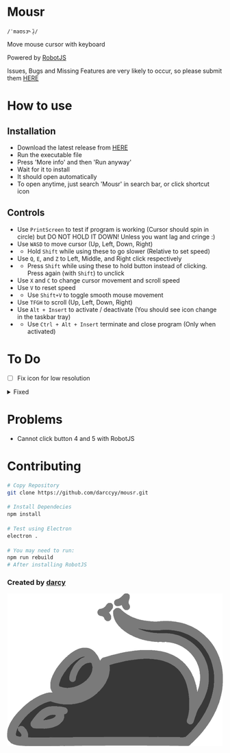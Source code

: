 # Mousr

`/ˈmaʊsɜ˞̆ɹ̩/`

Move mouse cursor with keyboard

Powered by [RobotJS](https://github.com/octalmage/robotjs/)

Issues, Bugs and Missing Features are very likely to occur, so please submit them [HERE](https://github.com/darccyy/mousr/issues/new/choose)

# How to use

## Installation

- Download the latest release from [HERE](https://github.com/darccyy/mousr/releases/tag/v1.1.0)
- Run the executable file
- Press 'More info' and then 'Run anyway'
- Wait for it to install
- It should open automatically
- To open anytime, just search 'Mousr' in search bar, or click shortcut icon

## Controls

- Use `PrintScreen` to test if program is working (Cursor should spin in circle) but DO NOT HOLD IT DOWN! Unless you want lag and cringe :)
- Use `WASD` to move cursor (Up, Left, Down, Right)
- - Hold `Shift` while using these to go slower (Relative to set speed)
- Use `Q`, `E`, and `Z` to Left, Middle, and Right click respectively
- - Press `Shift` while using these to hold button instead of clicking. Press again (with `Shift`) to unclick
- Use `X` and `C` to change cursor movement and scroll speed
- Use `V` to reset speed
- - Use `Shift+V` to toggle smooth mouse movement
- Use `TFGH` to scroll (Up, Left, Down, Right)
- Use `Alt + Insert` to activate / deactivate (You should see icon change in the taskbar tray)
- - Use `Ctrl + Alt + Insert` terminate and close program (Only when activated)

# To Do

- [ ] Fix icon for low resolution

<details>
<summary>
Fixed
</summary>

- [x] Add Shift + WASD for easy slow mouse movements
- [x] Prevent multiple instances
- [x] Add Ctrl + Alt + Insert to terminate program
- [x] Stop test mode being ran multiple times
- [x] Press V for resetting speed
- [x] Added smooth move toggle
- [x] Change scroll keys (TFGH), Move Test key (PrintScreen)
- [x] Toggleable mouse
- [x] Scroll
- [x] Change keybinds
- [x] Add Shortcuts JSON file
- [x] Change tray menu dynamically when activated state updates

</details>

# Problems

- Cannot click button 4 and 5 with RobotJS

# Contributing

```bash
# Copy Repository
git clone https://github.com/darccyy/mousr.git

# Install Dependecies
npm install

# Test using Electron
electron .

# You may need to run:
npm run rebuild
# After installing RobotJS
```

### Created by [darcy](https://github.com/darccyy)

<img src="image/icon-display.png" type="image/png">
